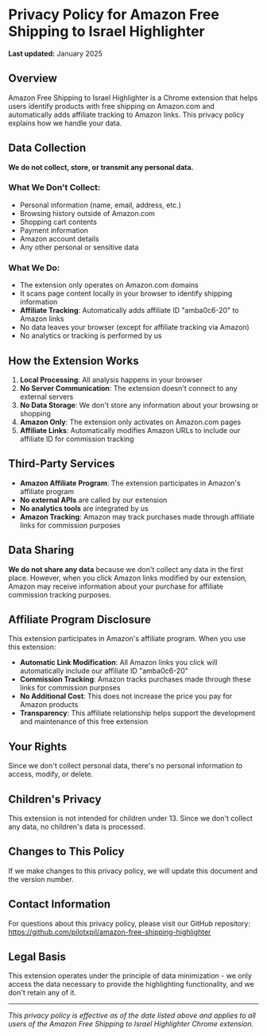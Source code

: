 # Privacy Policy for Amazon Free Shipping to Israel Highlighter

**Last updated:** January 2025

## Overview
Amazon Free Shipping to Israel Highlighter is a Chrome extension that helps users identify products with free shipping on Amazon.com and automatically adds affiliate tracking to Amazon links. This privacy policy explains how we handle your data.

## Data Collection
**We do not collect, store, or transmit any personal data.**

### What We Don't Collect:
- Personal information (name, email, address, etc.)
- Browsing history outside of Amazon.com
- Shopping cart contents
- Payment information
- Amazon account details
- Any other personal or sensitive data

### What We Do:
- The extension only operates on Amazon.com domains
- It scans page content locally in your browser to identify shipping information
- **Affiliate Tracking**: Automatically adds affiliate ID "amba0c6-20" to Amazon links
- No data leaves your browser (except for affiliate tracking via Amazon)
- No analytics or tracking is performed by us

## How the Extension Works
1. **Local Processing**: All analysis happens in your browser
2. **No Server Communication**: The extension doesn't connect to any external servers
3. **No Data Storage**: We don't store any information about your browsing or shopping
4. **Amazon Only**: The extension only activates on Amazon.com pages
5. **Affiliate Links**: Automatically modifies Amazon URLs to include our affiliate ID for commission tracking

## Third-Party Services
- **Amazon Affiliate Program**: The extension participates in Amazon's affiliate program
- **No external APIs** are called by our extension
- **No analytics tools** are integrated by us
- **Amazon Tracking**: Amazon may track purchases made through affiliate links for commission purposes

## Data Sharing
**We do not share any data** because we don't collect any data in the first place. However, when you click Amazon links modified by our extension, Amazon may receive information about your purchase for affiliate commission tracking purposes.

## Affiliate Program Disclosure
This extension participates in Amazon's affiliate program. When you use this extension:

- **Automatic Link Modification**: All Amazon links you click will automatically include our affiliate ID "amba0c6-20"
- **Commission Tracking**: Amazon tracks purchases made through these links for commission purposes
- **No Additional Cost**: This does not increase the price you pay for Amazon products
- **Transparency**: This affiliate relationship helps support the development and maintenance of this free extension

## Your Rights
Since we don't collect personal data, there's no personal information to access, modify, or delete.

## Children's Privacy
This extension is not intended for children under 13. Since we don't collect any data, no children's data is processed.

## Changes to This Policy
If we make changes to this privacy policy, we will update this document and the version number.

## Contact Information
For questions about this privacy policy, please visit our GitHub repository:
https://github.com/pilotxpil/amazon-free-shipping-highlighter

## Legal Basis
This extension operates under the principle of data minimization - we only access the data necessary to provide the highlighting functionality, and we don't retain any of it.

---

*This privacy policy is effective as of the date listed above and applies to all users of the Amazon Free Shipping to Israel Highlighter Chrome extension.* 